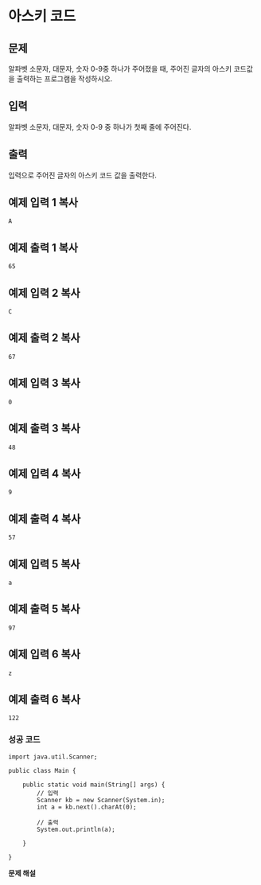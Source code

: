 # 아스키 코드



## 문제

알파벳 소문자, 대문자, 숫자 0-9중 하나가 주어졌을 때, 주어진 글자의 아스키 코드값을 출력하는 프로그램을 작성하시오.

## 입력

알파벳 소문자, 대문자, 숫자 0-9 중 하나가 첫째 줄에 주어진다.

## 출력

입력으로 주어진 글자의 아스키 코드 값을 출력한다.



## 예제 입력 1 복사

```
A
```

## 예제 출력 1 복사

```
65
```

## 예제 입력 2 복사

```
C
```

## 예제 출력 2 복사

```
67
```

## 예제 입력 3 복사

```
0
```

## 예제 출력 3 복사

```
48
```

## 예제 입력 4 복사

```
9
```

## 예제 출력 4 복사

```
57
```

## 예제 입력 5 복사

```
a
```

## 예제 출력 5 복사

```
97
```

## 예제 입력 6 복사

```
z
```

## 예제 출력 6 복사

```
122
```



### 성공 코드

```
import java.util.Scanner;

public class Main {

	public static void main(String[] args) {
		// 입력
		Scanner kb = new Scanner(System.in);
		int a = kb.next().charAt(0);
		
		// 출력
		System.out.println(a);

	}

}
```



**문제 해설**

[Notion]: https://lealea.tistory.com/entry/%EB%B0%B1%EC%A4%80-11654%EB%B2%88-%EC%95%84%EC%8A%A4%ED%82%A4-%EC%BD%94%EB%93%9C

